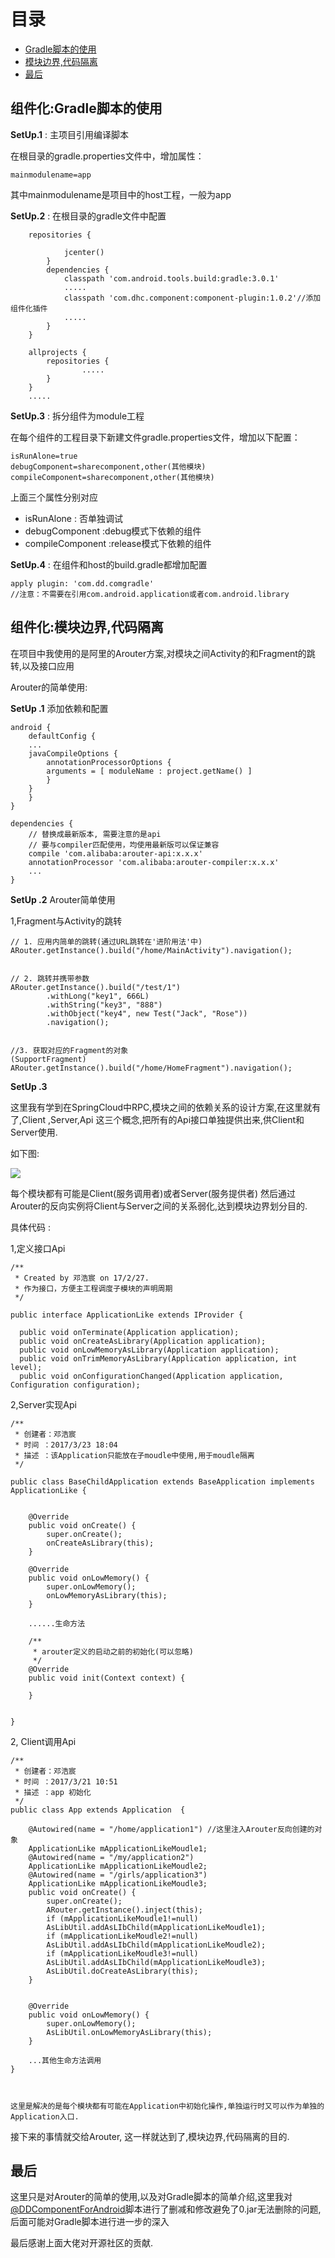 

# 目录

- [Gradle脚本的使用](#Gradle脚本的使用)
- [模块边界,代码隔离](#模块边界,代码隔离)
- [最后](#最后)

## 组件化:Gradle脚本的使用

        
**SetUp.1**  : 主项目引用编译脚本


在根目录的gradle.properties文件中，增加属性：

    mainmodulename=app    
    
  其中mainmodulename是项目中的host工程，一般为app  
 
**SetUp.2**  : 在根目录的gradle文件中配置
 
        repositories {
        
                jcenter()
            }
            dependencies {
                classpath 'com.android.tools.build:gradle:3.0.1'
                .....
                classpath 'com.dhc.component:component-plugin:1.0.2'//添加组件化插件
                .....
            }
        }
        
        allprojects {
            repositories {
                    .....
            }
        }
        .....
            

**SetUp.3**  : 拆分组件为module工程

在每个组件的工程目录下新建文件gradle.properties文件，增加以下配置：

    isRunAlone=true
    debugComponent=sharecomponent,other(其他模块)
    compileComponent=sharecomponent,other(其他模块)


上面三个属性分别对应
- isRunAlone : 否单独调试
- debugComponent  :debug模式下依赖的组件
- compileComponent :release模式下依赖的组件


**SetUp.4**  : 在组件和host的build.gradle都增加配置

    apply plugin: 'com.dd.comgradle'
    //注意：不需要在引用com.android.application或者com.android.library





## 组件化:模块边界,代码隔离


在项目中我使用的是阿里的Arouter方案,对模块之间Activity的和Fragment的跳转,以及接口应用


Arouter的简单使用: 

**SetUp .1** 添加依赖和配置

    android {
        defaultConfig {
    	...
    	javaCompileOptions {
    	    annotationProcessorOptions {
    		arguments = [ moduleName : project.getName() ]
    	    }
    	}
        }
    }
    
    dependencies {
        // 替换成最新版本, 需要注意的是api
        // 要与compiler匹配使用，均使用最新版可以保证兼容
        compile 'com.alibaba:arouter-api:x.x.x'
        annotationProcessor 'com.alibaba:arouter-compiler:x.x.x'
        ...
    }

**SetUp .2** Arouter简单使用

1,Fragment与Activity的跳转


    // 1. 应用内简单的跳转(通过URL跳转在'进阶用法'中)
    ARouter.getInstance().build("/home/MainActivity").navigation();
    
    
    // 2. 跳转并携带参数
    ARouter.getInstance().build("/test/1")
			.withLong("key1", 666L)
			.withString("key3", "888")
			.withObject("key4", new Test("Jack", "Rose"))
			.navigation();
			
			
    //3. 获取对应的Fragment的对象
    (SupportFragment) ARouter.getInstance().build("/home/HomeFragment").navigation();


**SetUp .3**

这里我有学到在SpringCloud中RPC,模块之间的依赖关系的设计方案,在这里就有了,Client ,Server,Api 这三个概念,把所有的Api接口单独提供出来,供Client和Server使用.

如下图:

![](https://i.imgur.com/5XwRowk.png)



每个模块都有可能是Client(服务调用者)或者Server(服务提供者) 然后通过Arouter的反向实例将Client与Server之间的关系弱化,达到模块边界划分目的.



具体代码 :



1,定义接口Api

    /**
     * Created by 邓浩宸 on 17/2/27.
     * 作为接口，方便主工程调度子模块的声明周期
     */
    
    public interface ApplicationLike extends IProvider {
    
      public void onTerminate(Application application);
      public void onCreateAsLibrary(Application application);
      public void onLowMemoryAsLibrary(Application application);
      public void onTrimMemoryAsLibrary(Application application, int level);
      public void onConfigurationChanged(Application application, Configuration configuration);
    
    
2,Server实现Api

    /**
     * 创建者：邓浩宸
     * 时间 ：2017/3/23 18:04
     * 描述 ：该Application只能放在子moudle中使用,用于moudle隔离
     */
    
    public class BaseChildApplication extends BaseApplication implements ApplicationLike {
    
    
        @Override
        public void onCreate() {
            super.onCreate();
            onCreateAsLibrary(this);
        }
    
        @Override
        public void onLowMemory() {
            super.onLowMemory();
            onLowMemoryAsLibrary(this);
        }
    
        ......生命方法
    
        /**
         * arouter定义的启动之前的初始化(可以忽略)
         */
        @Override
        public void init(Context context) {
    
        }
    
    
    }

    
2, Client调用Api


    /**
     * 创建者：邓浩宸
     * 时间 ：2017/3/21 10:51
     * 描述 ：app 初始化
     */
    public class App extends Application  {
    
        @Autowired(name = "/home/application1") //这里注入Arouter反向创建的对象
        ApplicationLike mApplicationLikeMoudle1;
        @Autowired(name = "/my/application2")
        ApplicationLike mApplicationLikeMoudle2;
        @Autowired(name = "/girls/application3")
        ApplicationLike mApplicationLikeMoudle3;
        public void onCreate() {
            super.onCreate();
            ARouter.getInstance().inject(this);
            if (mApplicationLikeMoudle1!=null)
            AsLibUtil.addAsLIbChild(mApplicationLikeMoudle1);
            if (mApplicationLikeMoudle2!=null)
            AsLibUtil.addAsLIbChild(mApplicationLikeMoudle2);
            if (mApplicationLikeMoudle3!=null)
            AsLibUtil.addAsLIbChild(mApplicationLikeMoudle3);
            AsLibUtil.doCreateAsLibrary(this);
        }
    
    
        @Override
        public void onLowMemory() {
            super.onLowMemory();
            AsLibUtil.onLowMemoryAsLibrary(this);
        }
    
        ...其他生命方法调用
    }
    
    
    
    这里是解决的是每个模块都有可能在Application中初始化操作,单独运行时又可以作为单独的Application入口.
    
   接下来的事情就交给Arouter, 这一样就达到了,模块边界,代码隔离的目的.


## 最后

这里只是对Arouter的简单的使用,以及对Gradle脚本的简单介绍,这里我对[@DDComponentForAndroid](https://github.com/luojilab/DDComponentForAndroid)脚本进行了删减和修改避免了0.jar无法删除的问题,后面可能对Gradle脚本进行进一步的深入

最后感谢上面大佬对开源社区的贡献.
